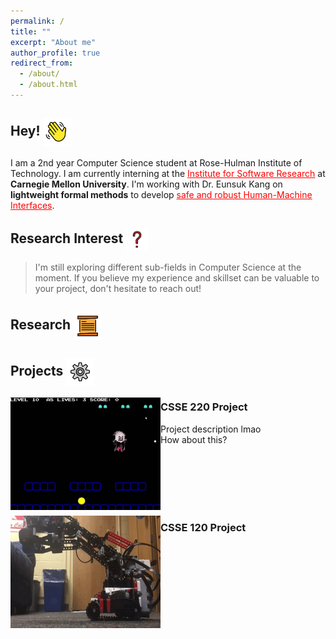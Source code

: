 ```yaml
---
permalink: /
title: ""
excerpt: "About me"
author_profile: true
redirect_from: 
  - /about/
  - /about.html
---
```

## Hey! 	<img src = "images/wavinghand.png" width = "45" height = "45" style="vertical-align:middle">

I am a 2nd year Computer Science student at Rose-Hulman Institute of Technology. I am currently interning at the <a href="https://www.cmu.edu/scs/isr/reuse/index.html" style="color:red">Institute for Software Research</a> at **Carnegie Mellon University**.
I'm working with Dr. Eunsuk Kang on **lightweight formal methods** to develop <a href="https://www.nsf.gov/awardsearch/showAward?AWD_ID=1918140&HistoricalAwards=false" style="color:red">safe and robust Human-Machine Interfaces</a>.

## Research Interest <img src = "images/questionmark.png" width = "35" height = "35" style="vertical-align:middle">

>I'm still exploring different sub-fields in Computer Science at the moment. If you believe my experience and skillset can be valuable to your project, don't hesitate to reach out!

## Research <img src = "images/scroll.png" width = "45" height = "45" style="vertical-align:middle">


## Projects <img src = "images/gear.png" width = "45" height = "45" style="vertical-align:middle">

<img src = "images/pacjoust.gif" width = "240" height = "180" style="float:left">
  <p style="margin-left: 40px">
    <h3>CSSE 220 Project</h3>
    Project description
    lmao
    <br>
    How about this?
  </p>
<br>
<br>
<br>
<br>
<br>
<p>
<img src = "images/robotics.gif" width = "240" height = "180" style="float:left">
  <h3>CSSE 120 Project</h3>
</p>

